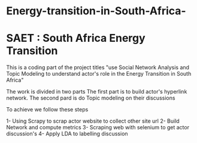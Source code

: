 # Energy-transition-in-South-Africa-

# SAET : South Africa Energy Transition

This is a coding part of the project titles "use Social Network Analysis and Topic Modeling to understand actor's role in the Energy Transition in South Africa"

The work is divided in two parts The first part is to build actor's hyperlink network. The second pard is do Topic modeling on their discussions

To achieve we follow these steps

1- Using Scrapy to scrap actor website to collect other site url 2- Build Network and compute metrics 3- Scraping web with selenium to get actor discussion's 4- Apply LDA to labelling discussion
